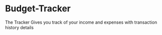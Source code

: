 # Budget-Tracker
The Tracker Gives you track of your income and expenses with transaction history details